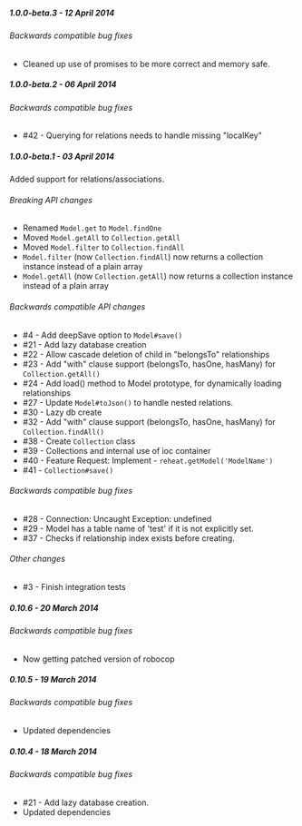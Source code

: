 ##### 1.0.0-beta.3 - 12 April 2014

###### Backwards compatible bug fixes
- Cleaned up use of promises to be more correct and memory safe.

##### 1.0.0-beta.2 - 06 April 2014

###### Backwards compatible bug fixes
- #42 - Querying for relations needs to handle missing "localKey"

##### 1.0.0-beta.1 - 03 April 2014
Added support for relations/associations.

###### Breaking API changes
- Renamed `Model.get` to `Model.findOne`
- Moved `Model.getAll` to `Collection.getAll`
- Moved `Model.filter` to `Collection.findAll`
- `Model.filter` (now `Collection.findAll`) now returns a collection instance instead of a plain array
- `Model.getAll` (now `Collection.getAll`) now returns a collection instance instead of a plain array

###### Backwards compatible API changes
- #4 - Add deepSave option to `Model#save()`
- #21 - Add lazy database creation
- #22 - Allow cascade deletion of child in "belongsTo" relationships
- #23 - Add "with" clause support (belongsTo, hasOne, hasMany) for `Collection.getAll()`
- #24 - Add load() method to Model prototype, for dynamically loading relationships
- #27 - Update `Model#toJson()` to handle nested relations.
- #30 - Lazy db create
- #32 - Add "with" clause support (belongsTo, hasOne, hasMany) for `Collection.findAll()`
- #38 - Create `Collection` class
- #39 - Collections and internal use of ioc container
- #40 - Feature Request: Implement - `reheat.getModel('ModelName')`
- #41 - `Collection#save()`

###### Backwards compatible bug fixes
- #28 - Connection: Uncaught Exception: undefined
- #29 - Model has a table name of 'test' if it is not explicitly set.
- #37 - Checks if relationship index exists before creating.

###### Other changes
- #3 - Finish integration tests

##### 0.10.6 - 20 March 2014

###### Backwards compatible bug fixes
- Now getting patched version of robocop

##### 0.10.5 - 19 March 2014

###### Backwards compatible bug fixes
- Updated dependencies

##### 0.10.4 - 18 March 2014

###### Backwards compatible bug fixes
- #21 - Add lazy database creation.
- Updated dependencies
